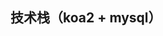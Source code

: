 <!--
 * @Author: Vincent
 * @Date: 2021-12-07 14:56:21
 * @LastEditTime: 2021-12-07 15:06:47
 * @LastEditors: Vincent
 * @Description: 后台服务
-->

## 技术栈（koa2 + mysql）
